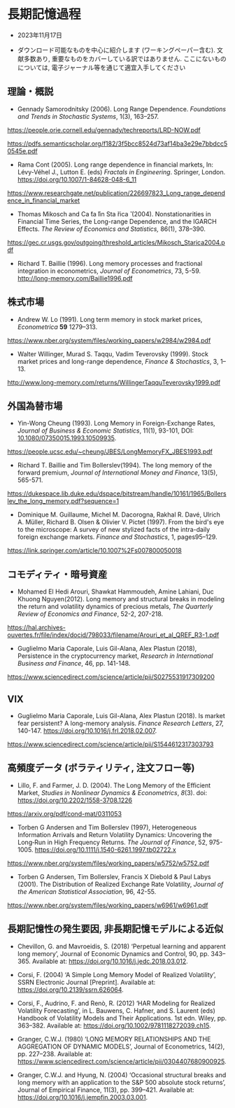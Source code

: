 # 長期記憶過程

- 2023年11月17日

- ダウンロード可能なものを中心に紹介します (ワーキングペーパー含む).
  文献多数あり, 重要なものをカバーしている訳ではありません. ここにないものについては, 電子ジャーナル等を通じて適宜入手してください



## 理論・概説

- Gennady Samorodnitsky (2006). Long Range Dependence. *Foundations and Trends in Stochastic Systems*, 1(3), 163–257. 

https://people.orie.cornell.edu/gennady/techreports/LRD-NOW.pdf

https://pdfs.semanticscholar.org/f182/3f5bcc8524d73af14ba3e29e7bbdcc50545e.pdf

- Rama Cont (2005). Long range dependence in financial markets, In: Lévy-Véhel J., Lutton E. (eds) *Fractals in Engineering*. Springer, London. https://doi.org/10.1007/1-84628-048-6_11

https://www.researchgate.net/publication/226697823_Long_range_dependence_in_financial_market

- Thomas Mikosch and Ca ̆ta ̆lin Sta ̆rica ̆ (2004). Nonstationarities in Financial Time Series, the Long-range Dependence, and the IGARCH Effects. *The Review of Economics and Statistics,* 86(1), 378–390.

https://gec.cr.usgs.gov/outgoing/threshold_articles/Mikosch_Starica2004.pdf

- Richard T. Baillie (1996). Long memory processes and fractional integration in econometrics, *Journal of Econometrics*, 73, 5-59.
http://long-memory.com/Baillie1996.pdf



## 株式市場

- Andrew W. Lo (1991). Long term memory in stock market prices, *Econometrica* **59** 1279–313.

https://www.nber.org/system/files/working_papers/w2984/w2984.pdf

- Walter Willinger, Murad S. Taqqu, Vadim Teverovsky (1999). Stock market prices and long-range dependence, *Finance & Stochastics*,  3, 1–13.

http://www.long-memory.com/returns/WillingerTaqquTeverovsky1999.pdf



## 外国為替市場

- Yin-Wong Cheung (1993). Long Memory in Foreign-Exchange Rates, *Journal of Business & Economic Statistics*, 11(1), 93-101, DOI: [10.1080/07350015.1993.10509935](https://doi.org/10.1080/07350015.1993.10509935).

https://people.ucsc.edu/~cheung/JBES/LongMemoryFX_JBES1993.pdf

- Richard T. Baillie and Tim Bollerslev(1994). The long memory of the forward premium, *Journal of International Money and Finance*, 13(5), 565-571.

https://dukespace.lib.duke.edu/dspace/bitstream/handle/10161/1965/Bollerslev_the_long_memory.pdf?sequence=1

- Dominique M. Guillaume, Michel M. Dacorogna, Rakhal R. Davé, Ulrich A. Müller, Richard B. Olsen & Olivier V. Pictet (1997). From the bird's eye to the microscope: A survey of new stylized facts of the intra-daily foreign exchange markets. *Finance and Stochastics*, 1, pages95–129.

https://link.springer.com/article/10.1007%2Fs007800050018



## コモディティ・暗号資産

- Mohamed El Hedi Arouri, Shawkat Hammoudeh, Amine Lahiani, Duc Khuong Nguyen(2012). Long memory and structural breaks in modeling the return and volatility dynamics of precious metals, *The Quarterly Review of Economics and Finance*, 52-2, 207-218.

https://hal.archives-ouvertes.fr/file/index/docid/798033/filename/Arouri_et_al_QREF_R3-1.pdf

- Guglielmo Maria Caporale, Luis Gil-Alana, Alex Plastun (2018), Persistence in the cryptocurrency market, *Research in International Business and Finance*, 46, pp. 141-148.

https://www.sciencedirect.com/science/article/pii/S0275531917309200



## VIX

- Guglielmo Maria Caporale, Luis Gil-Alana, Alex Plastun (2018). Is market fear persistent? A long-memory analysis. *Finance Research Letters*, 27, 140-147. https://doi.org/10.1016/j.frl.2018.02.007.

https://www.sciencedirect.com/science/article/pii/S1544612317303793



## 高頻度データ (ボラティリティ, 注文フロー等)

- Lillo, F. and Farmer, J. D. (2004). The Long Memory of the Efficient Market, *Studies in Nonlinear Dynamics & Econometrics*, *8*(3). doi: https://doi.org/10.2202/1558-3708.1226

https://arxiv.org/pdf/cond-mat/0311053

- Torben G Andersen and Tim Bollerslev (1997), Heterogeneous Information Arrivals and Return Volatility Dynamics: Uncovering the Long‐Run in High Frequency Returns. *The Journal of Finance*, 52, 975-1005. https://doi.org/10.1111/j.1540-6261.1997.tb02722.x

https://www.nber.org/system/files/working_papers/w5752/w5752.pdf

- Torben G Andersen, Tim Bollerslev, Francis X Diebold & Paul Labys (2001). The Distribution of Realized Exchange Rate Volatility, *Journal of the American Statistical Association*, 96, 42-55.

https://www.nber.org/system/files/working_papers/w6961/w6961.pdf


## 長期記憶性の発生要因, 非長期記憶モデルによる近似
- Chevillon, G. and Mavroeidis, S. (2018) ‘Perpetual learning and apparent long memory’, Journal of Economic Dynamics and Control, 90, pp. 343–365. Available at: https://doi.org/10.1016/j.jedc.2018.03.012.

- Corsi, F. (2004) ‘A Simple Long Memory Model of Realized Volatility’, SSRN Electronic Journal [Preprint]. Available at: https://doi.org/10.2139/ssrn.626064.

- Corsi, F., Audrino, F. and Renò, R. (2012) ‘HAR Modeling for Realized Volatility Forecasting’, in L. Bauwens, C. Hafner, and S. Laurent (eds) Handbook of Volatility Models and Their Applications. 1st edn. Wiley, pp. 363–382. Available at: https://doi.org/10.1002/9781118272039.ch15.

- Granger, C.W.J. (1980) ‘LONG MEMORY RELATIONSHIPS AND THE AGGREGATION OF DYNAMIC MODELS’, Journal of Econometrics, 14(2), pp. 227–238. Available at: https://www.sciencedirect.com/science/article/pii/0304407680900925.

- Granger, C.W.J. and Hyung, N. (2004) ‘Occasional structural breaks and long memory with an application to the S&P 500 absolute stock returns’, Journal of Empirical Finance, 11(3), pp. 399–421. Available at: https://doi.org/10.1016/j.jempfin.2003.03.001.

